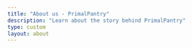 ```yaml
---
title: "About us - PrimalPantry"
description: "Learn about the story behind PrimalPantry"
type: custom
layout: about
---
```



